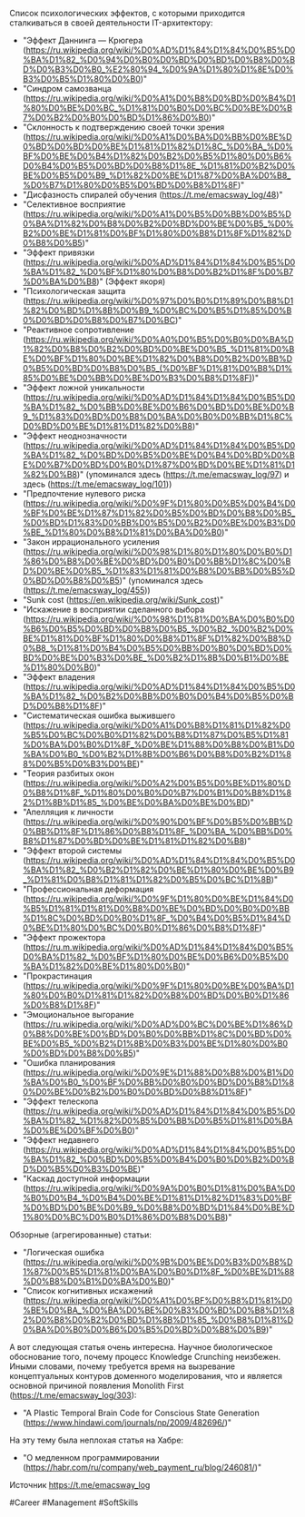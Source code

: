 Список психологических эффектов, с которыми приходится сталкиваться в своей деятельности IT-архитектору:
- "Эффект Даннинга — Крюгера (https://ru.wikipedia.org/wiki/%D0%AD%D1%84%D1%84%D0%B5%D0%BA%D1%82_%D0%94%D0%B0%D0%BD%D0%BD%D0%B8%D0%BD%D0%B3%D0%B0_%E2%80%94_%D0%9A%D1%80%D1%8E%D0%B3%D0%B5%D1%80%D0%B0)"
- "Синдром самозванца (https://ru.wikipedia.org/wiki/%D0%A1%D0%B8%D0%BD%D0%B4%D1%80%D0%BE%D0%BC_%D1%81%D0%B0%D0%BC%D0%BE%D0%B7%D0%B2%D0%B0%D0%BD%D1%86%D0%B0)"
- "Склонность к подтверждению своей точки зрения (https://ru.wikipedia.org/wiki/%D0%A1%D0%BA%D0%BB%D0%BE%D0%BD%D0%BD%D0%BE%D1%81%D1%82%D1%8C_%D0%BA_%D0%BF%D0%BE%D0%B4%D1%82%D0%B2%D0%B5%D1%80%D0%B6%D0%B4%D0%B5%D0%BD%D0%B8%D1%8E_%D1%81%D0%B2%D0%BE%D0%B5%D0%B9_%D1%82%D0%BE%D1%87%D0%BA%D0%B8_%D0%B7%D1%80%D0%B5%D0%BD%D0%B8%D1%8F)"
- "Дисфазность спиралей обучения (https://t.me/emacsway_log/48)"
- "Селективное восприятие (https://ru.wikipedia.org/wiki/%D0%A1%D0%B5%D0%BB%D0%B5%D0%BA%D1%82%D0%B8%D0%B2%D0%BD%D0%BE%D0%B5_%D0%B2%D0%BE%D1%81%D0%BF%D1%80%D0%B8%D1%8F%D1%82%D0%B8%D0%B5)"
- "Эффект привязки (https://ru.wikipedia.org/wiki/%D0%AD%D1%84%D1%84%D0%B5%D0%BA%D1%82_%D0%BF%D1%80%D0%B8%D0%B2%D1%8F%D0%B7%D0%BA%D0%B8)" (Эффект якоря)
- "Психологическая защита (https://ru.wikipedia.org/wiki/%D0%97%D0%B0%D1%89%D0%B8%D1%82%D0%BD%D1%8B%D0%B9_%D0%BC%D0%B5%D1%85%D0%B0%D0%BD%D0%B8%D0%B7%D0%BC)"
- "Реактивное сопротивление (https://ru.wikipedia.org/wiki/%D0%A0%D0%B5%D0%B0%D0%BA%D1%82%D0%B8%D0%B2%D0%BD%D0%BE%D0%B5_%D1%81%D0%BE%D0%BF%D1%80%D0%BE%D1%82%D0%B8%D0%B2%D0%BB%D0%B5%D0%BD%D0%B8%D0%B5_(%D0%BF%D1%81%D0%B8%D1%85%D0%BE%D0%BB%D0%BE%D0%B3%D0%B8%D1%8F))"
- "Эффект ложной уникальности (https://ru.wikipedia.org/wiki/%D0%AD%D1%84%D1%84%D0%B5%D0%BA%D1%82_%D0%BB%D0%BE%D0%B6%D0%BD%D0%BE%D0%B9_%D1%83%D0%BD%D0%B8%D0%BA%D0%B0%D0%BB%D1%8C%D0%BD%D0%BE%D1%81%D1%82%D0%B8)"
- "Эффект неоднозначности (https://ru.wikipedia.org/wiki/%D0%AD%D1%84%D1%84%D0%B5%D0%BA%D1%82_%D0%BD%D0%B5%D0%BE%D0%B4%D0%BD%D0%BE%D0%B7%D0%BD%D0%B0%D1%87%D0%BD%D0%BE%D1%81%D1%82%D0%B8)" (упоминался здесь (https://t.me/emacsway_log/97) и здесь (https://t.me/emacsway_log/101))
- "Предпочтение нулевого риска (https://ru.wikipedia.org/wiki/%D0%9F%D1%80%D0%B5%D0%B4%D0%BF%D0%BE%D1%87%D1%82%D0%B5%D0%BD%D0%B8%D0%B5_%D0%BD%D1%83%D0%BB%D0%B5%D0%B2%D0%BE%D0%B3%D0%BE_%D1%80%D0%B8%D1%81%D0%BA%D0%B0)"
- "Закон иррационального усиления (https://ru.wikipedia.org/wiki/%D0%98%D1%80%D1%80%D0%B0%D1%86%D0%B8%D0%BE%D0%BD%D0%B0%D0%BB%D1%8C%D0%BD%D0%BE%D0%B5_%D1%83%D1%81%D0%B8%D0%BB%D0%B5%D0%BD%D0%B8%D0%B5)" (упоминался здесь (https://t.me/emacsway_log/455))
- "Sunk cost (https://en.wikipedia.org/wiki/Sunk_cost)"
- "Искажение в восприятии сделанного выбора (https://ru.wikipedia.org/wiki/%D0%98%D1%81%D0%BA%D0%B0%D0%B6%D0%B5%D0%BD%D0%B8%D0%B5_%D0%B2_%D0%B2%D0%BE%D1%81%D0%BF%D1%80%D0%B8%D1%8F%D1%82%D0%B8%D0%B8_%D1%81%D0%B4%D0%B5%D0%BB%D0%B0%D0%BD%D0%BD%D0%BE%D0%B3%D0%BE_%D0%B2%D1%8B%D0%B1%D0%BE%D1%80%D0%B0)"
- "Эффект владения (https://ru.wikipedia.org/wiki/%D0%AD%D1%84%D1%84%D0%B5%D0%BA%D1%82_%D0%B2%D0%BB%D0%B0%D0%B4%D0%B5%D0%BD%D0%B8%D1%8F)"
- "Систематическая ошибка выжившего (https://ru.wikipedia.org/wiki/%D0%A1%D0%B8%D1%81%D1%82%D0%B5%D0%BC%D0%B0%D1%82%D0%B8%D1%87%D0%B5%D1%81%D0%BA%D0%B0%D1%8F_%D0%BE%D1%88%D0%B8%D0%B1%D0%BA%D0%B0_%D0%B2%D1%8B%D0%B6%D0%B8%D0%B2%D1%88%D0%B5%D0%B3%D0%BE)"
- "Теория разбитых окон (https://ru.wikipedia.org/wiki/%D0%A2%D0%B5%D0%BE%D1%80%D0%B8%D1%8F_%D1%80%D0%B0%D0%B7%D0%B1%D0%B8%D1%82%D1%8B%D1%85_%D0%BE%D0%BA%D0%BE%D0%BD)"
- "Апелляция к личности (https://ru.wikipedia.org/wiki/%D0%90%D0%BF%D0%B5%D0%BB%D0%BB%D1%8F%D1%86%D0%B8%D1%8F_%D0%BA_%D0%BB%D0%B8%D1%87%D0%BD%D0%BE%D1%81%D1%82%D0%B8)"
- "Эффект второй системы (https://ru.wikipedia.org/wiki/%D0%AD%D1%84%D1%84%D0%B5%D0%BA%D1%82_%D0%B2%D1%82%D0%BE%D1%80%D0%BE%D0%B9_%D1%81%D0%B8%D1%81%D1%82%D0%B5%D0%BC%D1%8B)"
- "Профессиональная деформация (https://ru.wikipedia.org/wiki/%D0%9F%D1%80%D0%BE%D1%84%D0%B5%D1%81%D1%81%D0%B8%D0%BE%D0%BD%D0%B0%D0%BB%D1%8C%D0%BD%D0%B0%D1%8F_%D0%B4%D0%B5%D1%84%D0%BE%D1%80%D0%BC%D0%B0%D1%86%D0%B8%D1%8F)"
- "Эффект прожектора (https://ru.m.wikipedia.org/wiki/%D0%AD%D1%84%D1%84%D0%B5%D0%BA%D1%82_%D0%BF%D1%80%D0%BE%D0%B6%D0%B5%D0%BA%D1%82%D0%BE%D1%80%D0%B0)"
- "Прокрастинация (https://ru.wikipedia.org/wiki/%D0%9F%D1%80%D0%BE%D0%BA%D1%80%D0%B0%D1%81%D1%82%D0%B8%D0%BD%D0%B0%D1%86%D0%B8%D1%8F)"
- "Эмоциональное выгорание (https://ru.wikipedia.org/wiki/%D0%AD%D0%BC%D0%BE%D1%86%D0%B8%D0%BE%D0%BD%D0%B0%D0%BB%D1%8C%D0%BD%D0%BE%D0%B5_%D0%B2%D1%8B%D0%B3%D0%BE%D1%80%D0%B0%D0%BD%D0%B8%D0%B5)"
- "Ошибка планирования (https://ru.wikipedia.org/wiki/%D0%9E%D1%88%D0%B8%D0%B1%D0%BA%D0%B0_%D0%BF%D0%BB%D0%B0%D0%BD%D0%B8%D1%80%D0%BE%D0%B2%D0%B0%D0%BD%D0%B8%D1%8F)"
- "Эффект телескопа (https://ru.wikipedia.org/wiki/%D0%AD%D1%84%D1%84%D0%B5%D0%BA%D1%82_%D1%82%D0%B5%D0%BB%D0%B5%D1%81%D0%BA%D0%BE%D0%BF%D0%B0)"
- "Эффект недавнего (https://ru.wikipedia.org/wiki/%D0%AD%D1%84%D1%84%D0%B5%D0%BA%D1%82_%D0%BD%D0%B5%D0%B4%D0%B0%D0%B2%D0%BD%D0%B5%D0%B3%D0%BE)"
- "Каскад доступной информации (https://ru.wikipedia.org/wiki/%D0%9A%D0%B0%D1%81%D0%BA%D0%B0%D0%B4_%D0%B4%D0%BE%D1%81%D1%82%D1%83%D0%BF%D0%BD%D0%BE%D0%B9_%D0%B8%D0%BD%D1%84%D0%BE%D1%80%D0%BC%D0%B0%D1%86%D0%B8%D0%B8)"

Обзорные (агрегированные) статьи:
- "Логическая ошибка (https://ru.wikipedia.org/wiki/%D0%9B%D0%BE%D0%B3%D0%B8%D1%87%D0%B5%D1%81%D0%BA%D0%B0%D1%8F_%D0%BE%D1%88%D0%B8%D0%B1%D0%BA%D0%B0)"
- "Список когнитивных искажений (https://ru.wikipedia.org/wiki/%D0%A1%D0%BF%D0%B8%D1%81%D0%BE%D0%BA_%D0%BA%D0%BE%D0%B3%D0%BD%D0%B8%D1%82%D0%B8%D0%B2%D0%BD%D1%8B%D1%85_%D0%B8%D1%81%D0%BA%D0%B0%D0%B6%D0%B5%D0%BD%D0%B8%D0%B9)"

А вот следующая статья очень интересна. Научное биологическое обоснование того, почему процесс Knowledge Crunching неизбежен. Иными словами, почему требуется время на вызревание концептуальных контуров доменного моделирования, что и является основной причиной появления Monolith First (https://t.me/emacsway_log/303):
- "A Plastic Temporal Brain Code for Conscious State Generation (https://www.hindawi.com/journals/np/2009/482696/)"

На эту тему была неплохая статья на Хабре:
- "О медленном программировании (https://habr.com/ru/company/web_payment_ru/blog/246081/)"

Источник https://t.me/emacsway_log

#Career #Management #SoftSkills